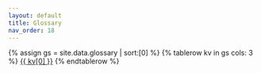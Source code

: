 ```yaml
---
layout: default
title: Glossary
nav_order: 18
---
```


<table>
{% assign gs = site.data.glossary | sort:[0] %}
{% tablerow kv in gs cols: 3 %}
	<a href="{{ kv[1] }}">{{ kv[0] }}</a>
{% endtablerow %}
</table>
